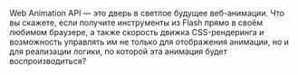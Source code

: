 Web Animation API — это дверь в светлое будущее веб-анимации. Что вы скажете, если получите инструменты из Flash прямо в своём любимом браузере, а также скорость движка CSS-рендеринга и возможность управлять им не только для отображения анимации, но и для реализации логики, по которой эта анимация будет воспроизводиться?
